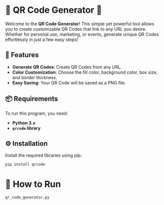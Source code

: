 # 🎉 QR Code Generator 🎉

Welcome to the **QR Code Generator**! This simple yet powerful tool allows you to create customizable QR Codes that link to any URL you desire. Whether for personal use, marketing, or events, generate unique QR Codes effortlessly in just a few easy steps!

## 🌟 Features

- **Generate QR Codes**: Create QR Codes from any URL.
- **Color Customization**: Choose the fill color, background color, box size, and border thickness.
- **Easy Saving**: Your QR Code will be saved as a PNG file.

## 📦 Requirements

To run this program, you need:

- **Python 3.x**
- **`qrcode` library**

## ⚙️ Installation

Install the required libraries using pip:

```bash
pip install qrcode
```
# 🚀 How to Run
```bash
qr_code_generator.py

```
